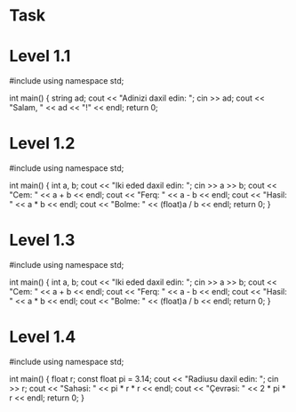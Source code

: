 # Task
# Level 1.1
#include <iostream>
using namespace std;

int main() {
    string ad;
    cout << "Adinizi daxil edin: ";
    cin >> ad;
    cout << "Salam, " << ad << "!" << endl;
    return 0;

# Level 1.2
#include <iostream>
using namespace std;

int main() {
    int a, b;
    cout << "Iki eded daxil edin: ";
    cin >> a >> b;
    cout << "Cem: " << a + b << endl;
    cout << "Ferq: " << a - b << endl;
    cout << "Hasil: " << a * b << endl;
    cout << "Bolme: " << (float)a / b << endl;
    return 0;
}

# Level 1.3
#include <iostream>
using namespace std;

int main() {
    int a, b;
    cout << "Iki eded daxil edin: ";
    cin >> a >> b;
    cout << "Cem: " << a + b << endl;
    cout << "Ferq: " << a - b << endl;
    cout << "Hasil: " << a * b << endl;
    cout << "Bolme: " << (float)a / b << endl;
    return 0;
}
# Level 1.4
#include <iostream>
using namespace std;

int main() {
    float r;
    const float pi = 3.14;
    cout << "Radiusu daxil edin: ";
    cin >> r;
    cout << "Sahəsi: " << pi * r * r << endl;
    cout << "Çevrəsi: " << 2 * pi * r << endl;
    return 0;
}
